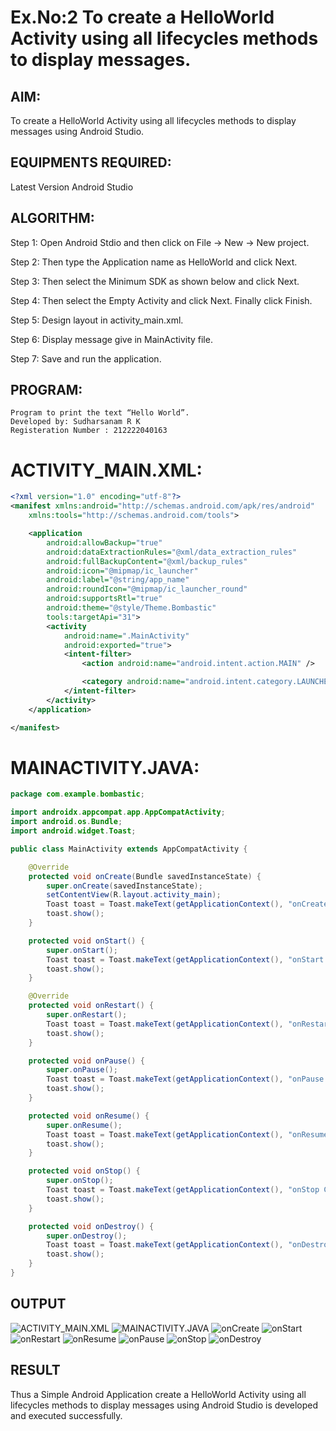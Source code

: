 # Ex.No:2 To create a HelloWorld Activity using all lifecycles methods to display messages.


## AIM:

To create a HelloWorld Activity using all lifecycles methods to display messages using Android Studio.

## EQUIPMENTS REQUIRED:

Latest Version Android Studio

## ALGORITHM:

Step 1: Open Android Stdio and then click on File -> New -> New project.

Step 2: Then type the Application name as HelloWorld and click Next. 

Step 3: Then select the Minimum SDK as shown below and click Next.

Step 4: Then select the Empty Activity and click Next. Finally click Finish.

Step 5: Design layout in activity_main.xml.

Step 6: Display message give in MainActivity file.

Step 7: Save and run the application.

## PROGRAM:
```
Program to print the text “Hello World”.
Developed by: Sudharsanam R K
Registeration Number : 212222040163
```
# ACTIVITY_MAIN.XML:
```xml
<?xml version="1.0" encoding="utf-8"?>
<manifest xmlns:android="http://schemas.android.com/apk/res/android"
    xmlns:tools="http://schemas.android.com/tools">

    <application
        android:allowBackup="true"
        android:dataExtractionRules="@xml/data_extraction_rules"
        android:fullBackupContent="@xml/backup_rules"
        android:icon="@mipmap/ic_launcher"
        android:label="@string/app_name"
        android:roundIcon="@mipmap/ic_launcher_round"
        android:supportsRtl="true"
        android:theme="@style/Theme.Bombastic"
        tools:targetApi="31">
        <activity
            android:name=".MainActivity"
            android:exported="true">
            <intent-filter>
                <action android:name="android.intent.action.MAIN" />

                <category android:name="android.intent.category.LAUNCHER" />
            </intent-filter>
        </activity>
    </application>

</manifest>
```
# MAINACTIVITY.JAVA:
```java
package com.example.bombastic;

import androidx.appcompat.app.AppCompatActivity;
import android.os.Bundle;
import android.widget.Toast;

public class MainActivity extends AppCompatActivity {

    @Override
    protected void onCreate(Bundle savedInstanceState) {
        super.onCreate(savedInstanceState);
        setContentView(R.layout.activity_main);
        Toast toast = Toast.makeText(getApplicationContext(), "onCreate Called", Toast.LENGTH_LONG);
        toast.show();
    }

    protected void onStart() {
        super.onStart();
        Toast toast = Toast.makeText(getApplicationContext(), "onStart Called", Toast.LENGTH_LONG);
        toast.show();
    }

    @Override
    protected void onRestart() {
        super.onRestart();
        Toast toast = Toast.makeText(getApplicationContext(), "onRestart Called", Toast.LENGTH_LONG);
        toast.show();
    }

    protected void onPause() {
        super.onPause();
        Toast toast = Toast.makeText(getApplicationContext(), "onPause Called", Toast.LENGTH_LONG);
        toast.show();
    }

    protected void onResume() {
        super.onResume();
        Toast toast = Toast.makeText(getApplicationContext(), "onResume Called", Toast.LENGTH_LONG);
        toast.show();
    }

    protected void onStop() {
        super.onStop();
        Toast toast = Toast.makeText(getApplicationContext(), "onStop Called", Toast.LENGTH_LONG);
        toast.show();
    }

    protected void onDestroy() {
        super.onDestroy();
        Toast toast = Toast.makeText(getApplicationContext(), "onDestroy Called", Toast.LENGTH_LONG);
        toast.show();
    }
}
```

## OUTPUT
![ACTIVITY_MAIN.XML](https://github.com/SudharsanamRK/lifecyclemethods/assets/115523484/4746ea84-88ec-4d76-af32-ba3946262f59)
![MAINACTIVITY.JAVA](https://github.com/SudharsanamRK/lifecyclemethods/assets/115523484/5e7fe4c1-2122-413d-94e9-27ec41804ebc)
![onCreate](https://github.com/SudharsanamRK/lifecyclemethods/assets/115523484/46ff9aea-6885-4f14-aab3-78152873f38c)
![onStart](https://github.com/SudharsanamRK/lifecyclemethods/assets/115523484/9d488f35-4621-433a-9505-658b766aadfa)
![onRestart](https://github.com/SudharsanamRK/lifecyclemethods/assets/115523484/88116b14-6631-4f06-9ddb-e63a7cf9dc2f)
![onResume](https://github.com/SudharsanamRK/lifecyclemethods/assets/115523484/60d3436a-196d-49d4-825c-d495e5ed4777)
![onPause](https://github.com/SudharsanamRK/lifecyclemethods/assets/115523484/c24557d9-f486-45e9-bdea-e214fac4011d)
![onStop](https://github.com/SudharsanamRK/lifecyclemethods/assets/115523484/8b8d6ba2-1455-4cd6-9820-62754ccbd214)
![onDestroy](https://github.com/SudharsanamRK/lifecyclemethods/assets/115523484/4564e676-2c28-4b31-af2a-50b22dfe789b)

## RESULT
Thus a Simple Android Application create a HelloWorld Activity using all lifecycles methods to display messages using Android Studio is developed and executed successfully.
